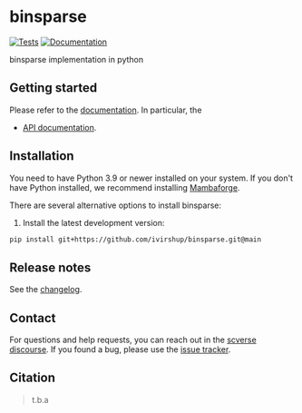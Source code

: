 # binsparse

[![Tests][badge-tests]][link-tests]
[![Documentation][badge-docs]][link-docs]

[badge-tests]: https://img.shields.io/github/actions/workflow/status/ivirshup/binsparse/test.yaml?branch=main
[link-tests]: https://github.com/ivirshup/binsparse/actions/workflows/test.yml
[badge-docs]: https://img.shields.io/readthedocs/binsparse

binsparse implementation in python

## Getting started

Please refer to the [documentation][link-docs]. In particular, the

-   [API documentation][link-api].

## Installation

You need to have Python 3.9 or newer installed on your system. If you don't have
Python installed, we recommend installing [Mambaforge](https://github.com/conda-forge/miniforge#mambaforge).

There are several alternative options to install binsparse:

<!--
1) Install the latest release of `binsparse` from `PyPI <https://pypi.org/project/binsparse/>`_:

```bash
pip install binsparse
```
-->

1. Install the latest development version:

```bash
pip install git+https://github.com/ivirshup/binsparse.git@main
```

## Release notes

See the [changelog][changelog].

## Contact

For questions and help requests, you can reach out in the [scverse discourse][scverse-discourse].
If you found a bug, please use the [issue tracker][issue-tracker].

## Citation

> t.b.a

[scverse-discourse]: https://discourse.scverse.org/
[issue-tracker]: https://github.com/ivirshup/binsparse/issues
[changelog]: https://binsparse.readthedocs.io/latest/changelog.html
[link-docs]: https://binsparse.readthedocs.io
[link-api]: https://binsparse.readthedocs.io/latest/api.html
